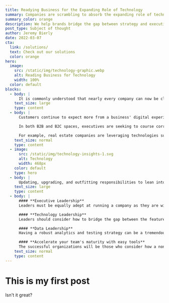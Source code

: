 ```yaml
---
title: Readying Business for the Expanding Role of Technology
summary: Companies are scrambling to absorb the expanding role of technology in their business and workforce.
summary_color: orange
description: We help brands bridge the gap between strategy and execution. We create and revamp products and services, deliver strategic clarity, and change digital cultures.
post_type: Subject of thought
author: Jeremy Bierly
date: 2022-03-07
cta:
  link: /solutions/
  text: Check out our solutions
  color: orange
hero:
  image:
    src: /static/img/technology-graphic.webp
    alt: Reading Business for Technology
    width: 100%
  color: default
blocks:
  - body: |
      It is commonly understood that nearly every company can now be classified as a "technology company". Over the last two years, this has greatly accelerated, altering how business structures itself to meet these digital challenges.
    text_size: large
    type: content
  - body: |
      Customers continue to expect more from a business' digital experience. The roles and responsibilities across organizations have bent towards technology services to meet these needs, both in strategy and execution.

      In both B2B and B2C spaces, executives are seeking to course correct from the overcomplicated technology that has taken root over the last decade. Having a thorough understanding of the digital experience landscape is crucial. Customers are demanding simple, uncomplicated solutions to their challenges as a result of the ongoing change and an abundance of choice. Technology executives must focus on simplification rather than continued over-complication.

      For example, real estate companies are leveraging technologies such as augmented and virtual reality, for digital walkthroughs; drones, for aerial imagery; and 3D modeling, to plan buildings and infrastructure. To design and build any one of these is a large undertaking, that is certain to require oversight and long term know-how.
    text_size: normal
    type: content
  - image:
      src: /static/img/technology-insights-1.svg
      alt: Technology
      width: 468px
    color: default
    type: hero
  - body: |
      Updating, upgrading, and outfitting responsibilities to lean into technology
    text_size: large
    type: content
  - body: |
      #### **Executive Leadership**
      Leaders must be equally adept at running a company as they are with knowing how to leverage technology to give them a strategic advantage to position their company as a market leader. They need to surround themselves with both internal and external resources that can provide them with digital expertise and thought leadership.

      #### **Technology Leadership**
      Leaders should consider how to bridge the gap between the features and growth of their products. Digital products must be built with a balanced focus on customer requirements, performance, security and their usability. This approach requires technology, product and digital marketing teams to be on the same page.

      #### **Data Leadership**
      Having a robust analytics and testing strategy can be a tremendous advantage in providing insights beyond anecdotal evidence. Technology leaders must be willing to listen and truly understand what their data is telling them.

      #### **Accelerate your team's maturity with easy tools**
      The successful organizations will be those who consider how a non-technical person might use their solutions, combining best-in-class software and tools with ease of use and a positive user experience. Digital empathy is a critical requirement and is one of the most challenging for technology executives.
    text_size: normal
    type: content
---
```


# This is my first post

Isn't it great?
